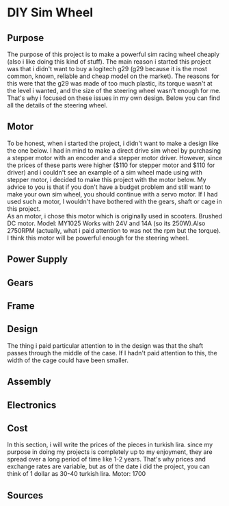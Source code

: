 # DIY Sim Wheel
## Purpose
The purpose of this project is to make a powerful sim racing wheel cheaply (also i like doing this kind of stuff). The main reason i started this project was that i didn't want to buy a logitech g29 (g29 because it is the most common, known, reliable and cheap model on the market). The reasons for this were that the g29 was made of too much plastic, its torque wasn't at the level i wanted, and the size of the steering wheel wasn't enough for me. That's why i focused on these issues in my own design. Below you can find all the details of the steering wheel.
## Motor
To be honest, when i started the project, i didn't want to make a design like the one below. I had in mind to make a direct drive sim wheel by purchasing a stepper motor with an encoder and a stepper motor driver. However, since the prices of these parts were higher ($110 for stepper motor and $110 for driver) and i couldn't see an example of a sim wheel made using with stepper motor, i decided to make this project with the motor below. My advice to you is that if you don't have a budget problem and still want to make your own sim wheel, you should continue with a servo motor. If I had used such a motor, I wouldn't have bothered with the gears, shaft or cage in this project.  
As an motor, i chose this motor which is originally used in scooters.
Brushed DC motor. Model: MY1025
Works with 24V and 14A (so its 250W).Also 2750RPM (actually, what i paid attention to was not the rpm but the torque).
I think this motor will be powerful enough for the steering wheel.
## Power Supply

## Gears

## Frame

## Design
The thing i paid particular attention to in the design was that the shaft passes through the middle of the case. If I hadn't paid attention to this, the width of the cage could have been smaller.
## Assembly

## Electronics

## Cost
In this section, i will write the prices of the pieces in turkish lira. since my purpose in doing my projects is completely up to my enjoyment, they are spread over a long period of time like 1-2 years. That's why prices and exchange rates are variable, but as of the date i did the project, you can think of 1 dollar as 30-40 turkish lira.
Motor: 1700
## Sources

